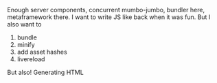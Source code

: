 Enough server components, concurrent mumbo-jumbo, bundler here, metaframework there. I want to write JS like back when it was fun. But I also want to

1. bundle
2. minify
3. add asset hashes
4. livereload

But also! Generating HTML